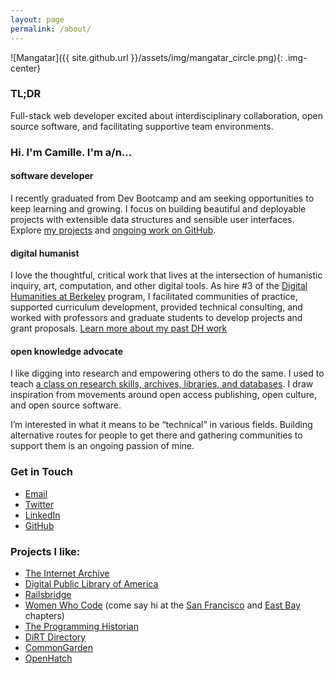 ```yaml
---
layout: page
permalink: /about/
---
```

![Mangatar]({{ site.github.url }}/assets/img/mangatar_circle.png){: .img-center}

### TL;DR
Full-stack web developer excited about interdisciplinary collaboration, open source software, and facilitating supportive team environments.

### Hi. I'm Camille. I'm a/n...

#### software developer
I recently graduated from Dev Bootcamp and am seeking opportunities to keep learning and growing. I focus on building beautiful and deployable projects with extensible data structures and sensible user interfaces. Explore [my projects](/portfolio) and [ongoing work on GitHub](https://github.com/camillevilla).

#### digital humanist
I love the thoughtful, critical work that lives at the intersection of humanistic inquiry, art, computation, and other digital tools. As hire #3 of the [Digital Humanities at Berkeley](http://digitalhumanities.berkeley.edu) program, I facilitated communities of practice, supported curriculum development, provided technical consulting, and worked with professors and graduate students to develop projects and grant proposals. [Learn more about my past DH work](/dhb)

#### open knowledge advocate
I like digging into research and empowering others to do the same. I used to teach [a class on research skills, archives, libraries, and databases](http://historicalresearchworkshop.com/?page_id=2). I draw inspiration from movements around open access publishing, open culture, and open source software.

I’m interested in what it means to be “technical” in various fields. Building alternative routes for people to get there and gathering communities to support them is an ongoing passion of mine.

### Get in Touch
- [Email](mailto:cvilla100@gmail.com)
- [Twitter](http://www.twitter.com/effusivelynerdy)
- [LinkedIn](https://www.linkedin.com/in/camillevilla)
- [GitHub](http://www.github.com/camillevilla)

### Projects I like:
- [The Internet Archive](http://www.archive.org)
- [Digital Public Library of America](http://www.dp.la)
- [Railsbridge](http://www.railsbridge.org)
- [Women Who Code](http://www.womenwhocode.com) (come say hi at the [San Francisco](http://www.meetup.com/Women-Who-Code-SF/) and [East Bay](http://www.meetup.com/Women-Who-Code-East-Bay/) chapters)
- [The Programming Historian](http://www.programminghistorian.org)
- [DiRT Directory](http://www.dirtdirectory.org)
- [CommonGarden](http://www.commongarden.org)
- [OpenHatch](https://openhatch.org/) 